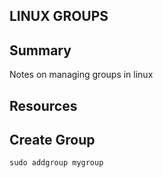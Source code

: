 ## LINUX GROUPS

## Summary

Notes on managing groups in linux

## Resources

## Create Group

```console
sudo addgroup mygroup
```
